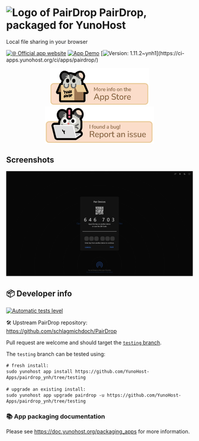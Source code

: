 <!--
N.B.: This README was automatically generated by <https://github.com/YunoHost/apps_tools/blob/main/readme_generator>
It shall NOT be edited by hand.
-->

<h1>
  <img src="https://raw.githubusercontent.com/YunoHost/apps/main/logos/pairdrop.png" width="32px" alt="Logo of PairDrop">
  PairDrop, packaged for YunoHost
</h1>

Local file sharing in your browser

[![🌐 Official app website](https://img.shields.io/badge/Official_app_website-darkgreen?style=for-the-badge)](https://pairdrop.net/)
[![App Demo](https://img.shields.io/badge/App_Demo-blue?style=for-the-badge)](https://pairdrop.net/)
[![Version: 1.11.2~ynh1](https://img.shields.io/badge/Version-1.11.2~ynh1-rgb(18,138,11)?style=for-the-badge)](https://ci-apps.yunohost.org/ci/apps/pairdrop/)

<div align="center">
<a href="https://apps.yunohost.org/app/pairdrop"><img height="100px" src="https://github.com/YunoHost/yunohost-artwork/raw/refs/heads/main/badges/neopossum-badges/badge_more_info_on_the_appstore.svg"/></a>
<a href="https://github.com/YunoHost-Apps/pairdrop_ynh/issues"><img height="100px" src="https://github.com/YunoHost/yunohost-artwork/raw/refs/heads/main/badges/neopossum-badges/badge_report_an_issue.svg"/></a>
</div>


## Screenshots
![Screenshot of PairDrop](./doc/screenshots/pairdrop_screenshot_desktop.png)

## 📦 Developer info

[![Automatic tests level](https://apps.yunohost.org/badge/cilevel/pairdrop)](https://ci-apps.yunohost.org/ci/apps/pairdrop/)

🛠️ Upstream PairDrop repository: <https://github.com/schlagmichdoch/PairDrop>

Pull request are welcome and should target the [`testing` branch](https://github.com/YunoHost-Apps/pairdrop_ynh/tree/testing).

The `testing` branch can be tested using:
```
# fresh install:
sudo yunohost app install https://github.com/YunoHost-Apps/pairdrop_ynh/tree/testing

# upgrade an existing install:
sudo yunohost app upgrade pairdrop -u https://github.com/YunoHost-Apps/pairdrop_ynh/tree/testing
```

### 📚 App packaging documentation

Please see <https://doc.yunohost.org/packaging_apps> for more information.